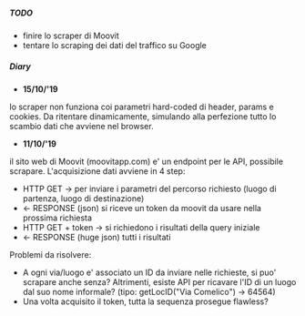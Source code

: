 ##### TODO
- finire lo scraper di Moovit
- tentare lo scraping dei dati del traffico su Google

##### Diary
- **15/10/'19**

lo scraper non funziona coi parametri hard-coded di header, params e cookies. Da ritentare dinamicamente, simulando alla perfezione tutto lo scambio dati che avviene nel browser.

- **11/10/'19**

il sito web di Moovit (moovitapp.com) e' un endpoint per le API, possibile scrapare. L'acquisizione dati avviene in 4 step:
- HTTP GET -> per inviare i parametri del percorso richiesto (luogo di partenza, luogo di destinazione)
- <- RESPONSE (json) si riceve un token da moovit da usare nella prossima richiesta
- HTTP GET + token -> si richiedono i risultati della query iniziale
- <- RESPONSE (huge json) tutti i risultati

Problemi da risolvere:
- A ogni via/luogo e' associato un ID da inviare nelle richieste, si puo' scrapare anche senza? Altrimenti, esiste API per ricavare l'ID di un luogo dal suo nome informale? (tipo: getLocID("Via Comelico") -> 64564)
- Una volta acquisito il token, tutta la sequenza prosegue flawless?
